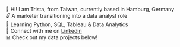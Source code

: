 
🐲 Hi! I am Trista, from Taiwan, currently based in Hamburg, Germany    
🔓 A marketer transitioning into a data analyst role          
🌱 Learning Python, SQL, Tableau & Data Analytics     
🤝 Connect with me on [Linkedin](https://www.linkedin.com/in/trista-tiwen-kuo)    
📊 Check out my data projects below!      
